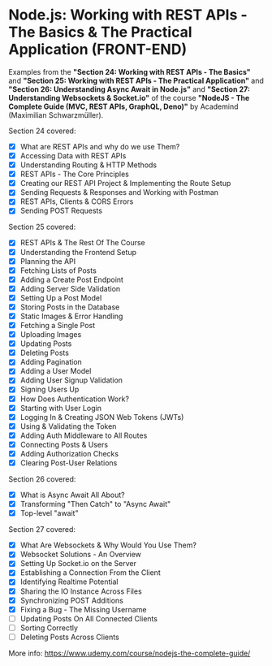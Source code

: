 # Node.js: Working with REST APIs - The Basics & The Practical Application (FRONT-END)

Examples from the **"Section 24: Working with REST APIs - The Basics"** and **"Section 25: Working with REST APIs - The Practical Application"** and **"Section 26: Understanding Async Await in Node.js"** and **"Section 27: Understanding Websockets & Socket.io"** of the course **"NodeJS - The Complete Guide (MVC, REST APIs, GraphQL, Deno)"** by Academind (Maximilian Schwarzmüller).

Section 24 covered:

- [X] What are REST APIs and why do we use Them?
- [X] Accessing Data with REST APIs
- [X] Understanding Routing & HTTP Methods
- [X] REST APIs - The Core Principles
- [X] Creating our REST API Project & Implementing the Route Setup
- [X] Sending Requests & Responses and Working with Postman
- [X] REST APIs, Clients & CORS Errors
- [X] Sending POST Requests

Section 25 covered:

- [X] REST APIs & The Rest Of The Course
- [X] Understanding the Frontend Setup
- [x] Planning the API
- [x] Fetching Lists of Posts
- [x] Adding a Create Post Endpoint
- [x] Adding Server Side Validation
- [x] Setting Up a Post Model
- [x] Storing Posts in the Database
- [x] Static Images & Error Handling
- [x] Fetching a Single Post
- [x] Uploading Images
- [x] Updating Posts
- [x] Deleting Posts
- [x] Adding Pagination
- [x] Adding a User Model
- [x] Adding User Signup Validation
- [x] Signing Users Up
- [x] How Does Authentication Work?
- [x] Starting with User Login
- [x] Logging In & Creating JSON Web Tokens (JWTs)
- [x] Using & Validating the Token
- [x] Adding Auth Middleware to All Routes
- [x] Connecting Posts & Users
- [x] Adding Authorization Checks
- [x] Clearing Post-User Relations

Section 26 covered:

- [X] What is Async Await All About?
- [x] Transforming "Then Catch" to "Async Await"
- [x] Top-level "await"

Section 27 covered:

- [x] What Are Websockets & Why Would You Use Them?
- [x] Websocket Solutions - An Overview
- [x] Setting Up Socket.io on the Server
- [x] Establishing a Connection From the Client
- [x] Identifying Realtime Potential
- [x] Sharing the IO Instance Across Files
- [x] Synchronizing POST Additions
- [x] Fixing a Bug - The Missing Username
- [ ] Updating Posts On All Connected Clients
- [ ] Sorting Correctly
- [ ] Deleting Posts Across Clients

More info: https://www.udemy.com/course/nodejs-the-complete-guide/